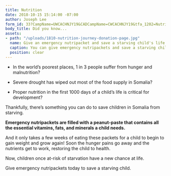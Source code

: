 ```yaml
---
title: Nutrition
date: 2018-10-15 15:14:00 -07:00
author: Joseph Lee
form_id: 33?CampName=UWCACHNJY19&CADCampName=CWCACHNJY19&tfa_1202=Nutripackets
body_title: Did you know...
assets:
- path: "/uploads/1810-nutrition-journey-donation-page.jpg"
  name: Give an emergency nutripacket and save a starving child's life.
  caption: You can give emergency nutripackets and save a starving child's life.
  position: clear
---
```


* In the world’s poorest places, 1 in 3 people suffer from hunger and malnutrition?

* Severe drought has wiped out most of the food supply in Somalia?

* Proper nutrition in the first 1000 days of a child’s life is critical for development?

Thankfully, there’s something you can do to save children in Somalia from starving.
 
**Emergency nutripackets are filled with a peanut-paste that contains all the essential vitamins, fats, and minerals a child needs.**

And it only takes a few weeks of eating these packets for a child to begin to gain weight and grow again! Soon the hunger pains go away and the nutrients get to work, restoring the child to health. 

Now, children once at-risk of starvation have a new chance at life. 

Give emergency nutripackets today to save a starving child.
